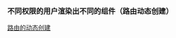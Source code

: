 ### 不同权限的用户渲染出不同的组件（路由动态创建）
[路由的动态创建](https://www.bilibili.com/video/BV1PprrYeE59?spm_id_from=333.788.player.switch&vd_source=61b3fc9d64fcf50c7f8ec625e41920f5&p=34)